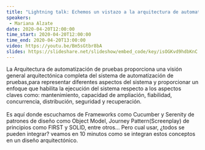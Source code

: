 ```yaml
---
title: "Lightning talk: Echemos un vistazo a la arquitectura de automatización de pruebas"
speakers:
 - Mariana Alzate
date: 2020-04-20T12:00:00
time_start: 2020-04-20T12:00:00
time_end: 2020-04-20T13:00:00
video: https://youtu.be/Bm5sGtbr8bA
slides: https://slideshare.net/slideshow/embed_code/key/isOGKvd9hdbKnC
---
```


<p>La Arquitectura de automatización de pruebas proporciona una visión general arquitectónica completa del sistema de automatización de pruebas,para representar diferentes aspectos del sistema y proporcionar un enfoque que habilita la ejecución del sistema respecto a los aspectos claves como: mantenimiento, capacidad de ampliación, fiabilidad, concurrencia, distribución, seguridad y recuperación.<br />
<br />
Es aquí donde escuchamos de Frameworks como Cucumber y Serenity de patrones de diseño como Object Model, Journey Pattern(Screenplay) de principios como FIRST y SOLID, entre otros… Pero cual usar, ¿todos se pueden integrar? veamos en 10 minutos como se integran estos conceptos en un diseño arquitectónico.</p>